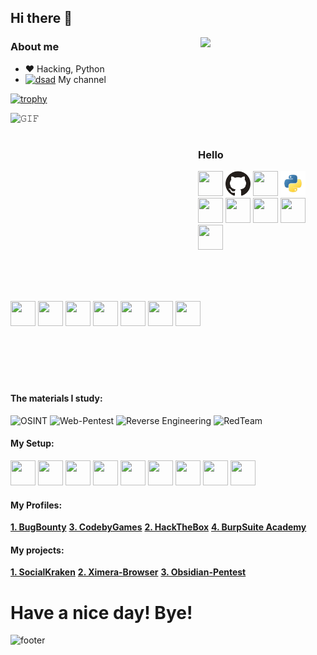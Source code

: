 ## Hi there 👋

<img align='right' src='https://user-images.githubusercontent.com/5713670/87202985-820dcb80-c2b6-11ea-9f56-7ec461c497c3.gif' width='200"'>

### About me
- :heart: Hacking, Python
- [![dsad](https://cdn-icons-png.flaticon.com/16/1384/1384060.png)]() My channel


[![trophy](https://github-profile-trophy.vercel.app/?username=0xHaskar&theme=dracula)](https://github.com/0xHaskar/)



<img align="left" height="300px" width="300px" alt="𝙶𝙸𝙵" src="https://www.kali.org/images/kali-dragon-icon.svg"/>
<br/>
<br/>

### Hello
<code><img height="40" width="40" src="https://upload.wikimedia.org/wikipedia/commons/thumb/3/3f/Git_icon.svg/1024px-Git_icon.svg.png"/></code>
<code><img height="40" width="40" src="https://raw.githubusercontent.com/github/explore/80688e429a7d4ef2fca1e82350fe8e3517d3494d/topics/github-api/github-api.png"/></code>
<code><img height="40" width="40" src="https://www.svgrepo.com/show/452202/figma.svg"/></code>
<code><img height="40" width="40" src="https://raw.githubusercontent.com/github/explore/80688e429a7d4ef2fca1e82350fe8e3517d3494d/topics/python/python.png"/></code>
<code><img height="40" width="40" src=""/></code>
<code><img height="40" width="40" src=""/></code>
<code><img height="40" width="40" src=""/></code>
<code><img height="40" width="40" src=""/></code>
<code><img height="40" width="40" src=""/></code>

<br/>
<br/>
<br/>

<code><img height="40" width="40" src=""/></code>
<code><img height="40" width="40" src=""/></code>
<code><img height="40" width="40" src=""/></code>
<code><img height="40" width="40" src=""/></code>
<code><img height="40" width="40" src=""/></code>
<code><img height="40" width="40" src=""/></code>
<code><img height="40" width="40" src=""/></code>

<br/>
<br/>
<br/>

# 

#### The materials I study:
<p>
  <img src="https://img.shields.io/badge/OSINT-2E8B57?style=flat-square" alt="OSINT" />
 <img src="https://img.shields.io/badge/Web--Pentest-4682B4?style=flat-square" alt="Web-Pentest" />
  <img src="https://img.shields.io/badge/Reverse%20Engineering-9370DB?style=flat-square" alt="Reverse Engineering" />
  <img src="https://img.shields.io/badge/RedTeam-DC143C?style=flat-square" alt="RedTeam" />
</p>

 #### My Setup:
<code><img height="40" width="40" src=""/></code>
<code><img height="40" width="40" src=""/></code>
<code><img height="40" width="40" src=""/></code>
<code><img height="40" width="40" src=""/></code>
<code><img height="40" width="40" src=""/></code>
<code><img height="40" width="40" src=""/></code>
<code><img height="40" width="40" src=""/></code>
<code><img height="40" width="40" src=""/></code>
<code><img height="40" width="40" src=""/></code>
 
 #### My Profiles:
  [**1. BugBounty**](https://standoff365.com/profile/0xHaskar/)
  [**3. CodebyGames**](https://codeby.games/users/0xHaskar)
  [**2. HackTheBox**](https://app.hackthebox.com/profile/277975)
  [**4. BurpSuite Academy**](https://dino-chrome.com/)
 
 #### My projects:
  [**1. SocialKraken**](https://github.com/0xHaskar/SocialKraken)
  [**2. Ximera-Browser**](https://github.com/0xHaskar/Ximera-Browser)
  [**3. Obsidian-Pentest**](https://github.com/0xHaskar/Obsidian-Pentest)

# Have a nice day! Bye!
![footer](https://www.kali.org/images/tools-banner.jpg)

